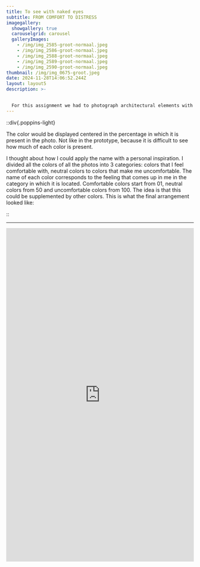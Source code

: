 ```yaml
---
title: To see with naked eyes
subtitle: FROM COMFORT TO DISTRESS
imagegallery:
  showgallery: true
  carouselgrid: carousel
  galleryImages:
    - /img/img_2585-groot-normaal.jpeg
    - /img/img_2586-groot-normaal.jpeg
    - /img/img_2588-groot-normaal.jpeg
    - /img/img_2589-groot-normaal.jpeg
    - /img/img_2590-groot-normaal.jpeg
thumbnail: /img/img_0675-groot.jpeg
date: 2024-11-28T14:06:52.244Z
layout: layout5
description: >-
  

  For this assignment we had to photograph architectural elements with color contrasts. From these images we had to create the colors with 6 colors of acrylic paint and represent them in a way that they are indexed to a certain medium.
---
```

::div{.poppins-light}

The color would be displayed centered in the percentage in which it is present in the photo. Not like in the prototype, because it is difficult to see how much of each color is present.

I thought about how I could apply the name with a personal inspiration. I divided all the colors of all the photos into 3 categories: colors that I feel comfortable with, neutral colors to colors that make me uncomfortable. The name of each color corresponds to the feeling that comes up in me in the category in which it is located. Comfortable colors start from 01, neutral colors from 50 and uncomfortable colors from 100. The idea is that this could be supplemented by other colors. This is what the final arrangement looked like:

::

<hr>

<div style="padding:177.78% 0 0 0;position:relative;"><iframe src="https://player.vimeo.com/video/1040807188?badge=0&amp;autopause=0&amp;player_id=0&amp;app_id=58479" frameborder="0" allow="autoplay; fullscreen; picture-in-picture; clipboard-write" style="position:absolute;top:0;left:0;width:100%;height:100%;" title="IMG_2587"></iframe></div><script src="https://player.vimeo.com/api/player.js"></script>